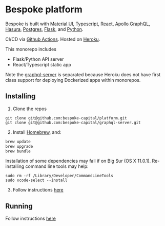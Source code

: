 # Bespoke platform

Bespoke is built with [Material UI](https://material-ui.com/), [Typescript](https://www.typescriptlang.org/), [React](https://reactjs.org/), [Apollo GraphQL](https://www.apollographql.com/), [Hasura](https://hasura.io/), [Postgres](https://www.postgresql.org/), [Flask](https://flask.palletsprojects.com/en/1.1.x/), and [Python](https://www.python.org/).

CI/CD via [Github Actions](https://github.com/features/actions). Hosted on [Heroku](https://heroku.com/).

This monorepo includes

- Flask/Python API server
- React/Typescript static app

Note the [graphql-server](https://github.com/bespoke-capital/graphql-server) is separated because Heroku does not have first class support for deploying Dockerized apps within monorepos.

## Installing

1. Clone the repos

```
git clone git@github.com:bespoke-capital/platform.git
git clone git@github.com:bespoke-capital/graphql-server.git
```

2. Install [Homebrew](https://brew.sh/), and:

```bash
brew update
brew upgrade
brew bundle
```

Installation of some dependencies may fail if on Big Sur (OS X 11.0.1). Re-installing command line tools may help:

```
sudo rm -rf /Library/Developer/CommandLineTools
sudo xcode-select --install
```

3. Follow instructions [here](https://docs.google.com/document/d/1fIoWutW-oksJabg2mDH3E7Ot4Vc1XMavUblGC0D0F-4/edit)

## Running

Follow instructions [here](https://docs.google.com/document/d/1fIoWutW-oksJabg2mDH3E7Ot4Vc1XMavUblGC0D0F-4/edit#heading=h.ouot35nvjvpl)
